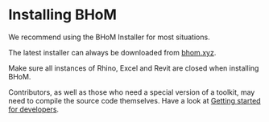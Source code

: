 # Installing BHoM
We recommend using the BHoM Installer for most situations. 

The latest installer can always be downloaded from [bhom.xyz](https://bhom.xyz/).

Make sure all instances of Rhino, Excel and Revit are closed when installing BHoM.

Contributors, as well as those who need a special version of a toolkit, may need to compile the source code themselves. Have a look at [Getting started for developers](/Contributing/Getting-started-for-developers).
